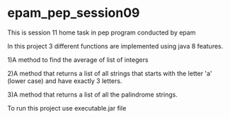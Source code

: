 # epam_pep_session09
This is session 11 home task in pep program conducted by epam

In this project 3 different functions are implemented using java 8 features.

1)A method to find the average of list of integers

2)A method that returns a list of all strings that starts with the letter 'a' (lower case) and have exactly 3 letters.

3)A method that returns a list of all the palindrome strings. 

To run this project use executable.jar file
